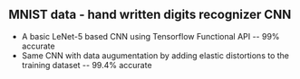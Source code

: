 ## MNIST data - hand written digits recognizer CNN

- A basic LeNet-5 based CNN using Tensorflow Functional API -- 99% accurate
- Same CNN with data augumentation by adding elastic distortions to the training dataset -- 99.4% accurate
